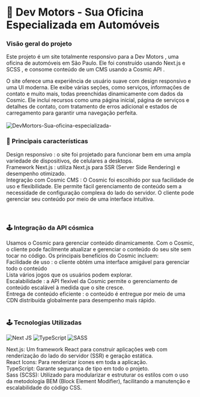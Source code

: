 #  🚗 Dev Motors - Sua Oficina Especializada em Automóveis
### Visão geral do projeto
Este projeto é um site totalmente responsivo para a Dev Motors , uma oficina de automóveis em São Paulo. Ele foi construído usando Next.js e SCSS , e consome conteúdo de um CMS usando a Cosmic API .<br>

O site oferece uma experiência de usuário suave com design responsivo e uma UI moderna. Ele exibe várias seções, como serviços, informações de contato e muito mais, todas preenchidas dinamicamente com dados da Cosmic. Ele inclui recursos como uma página inicial, página de serviços e detalhes de contato, com tratamento de erros adicional e estados de carregamento para garantir uma navegação perfeita.</br></br>
![DevMortors-Sua-oficina-especializada-](https://github.com/user-attachments/assets/7fda451d-07d9-40dc-a5b7-c27015fc524b)


### 🚀 Principais características
Design responsivo : o site foi projetado para funcionar bem em uma ampla variedade de dispositivos, de celulares a desktops.</br>
Framework Next.js : utiliza Next.js para SSR (Server Side Rendering) e desempenho otimizado.</br>
Integração com Cosmic CMS : O Cosmic foi escolhido por sua facilidade de uso e flexibilidade. Ele permite fácil gerenciamento de conteúdo sem a necessidade de configuração complexa do lado do servidor. O cliente pode gerenciar seu conteúdo por meio de uma interface intuitiva.</br>
</br></br>


### 🕹️ Integração da API cósmica
Usamos o Cosmic para gerenciar conteúdo dinamicamente. Com o Cosmic, o cliente pode facilmente atualizar e gerenciar o conteúdo do seu site sem tocar no código. Os principais benefícios do Cosmic incluem: <br>
Facilidade de uso : o cliente obtém uma interface amigável para gerenciar todo o conteúdo</br>
Lista vários jogos que os usuários podem explorar.</br>
Escalabilidade : a API flexível da Cosmic permite o gerenciamento de conteúdo escalável à medida que o site cresce.</br>
Entrega de conteúdo eficiente : o conteúdo é entregue por meio de uma CDN distribuída globalmente para desempenho mais rápido.</br></br>


###  🕹️ Tecnologias Utilizadas
![Next JS](https://img.shields.io/badge/Next-black?style=for-the-badge&logo=next.js&logoColor=white) ![TypeScript](https://img.shields.io/badge/typescript-%23007ACC.svg?style=for-the-badge&logo=typescript&logoColor=white) ![SASS](https://img.shields.io/badge/SASS-hotpink.svg?style=for-the-badge&logo=SASS&logoColor=white)

Next.js: Um framework React para construir aplicações web com renderização do lado do servidor (SSR) e geração estática.</br>
React Icons: Para renderizar ícones em toda a aplicação.</br>
TypeScript: Garante segurança de tipo em todo o projeto.</br>
Sass (SCSS): Utilizado para modularizar e estruturar os estilos com o uso da metodologia BEM (Block Element Modifier), facilitando a manutenção e escalabilidade do código CSS.</br>
